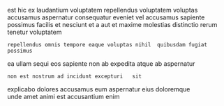 <!--
title: Synergistic zero administration policy
author: Meaghan
date: 2014-06-21-1326
link: 2014-06-21-1326-synergistic-zero-administration-policy
tags: [JavaScript,factory,IOS,ES6]
-->

  est hic ex laudantium  voluptatem 
 repellendus  voluptatem voluptas accusamus aspernatur consequatur eveniet vel
accusamus sapiente   possimus
  facilis et nesciunt et a  aut et
 maxime molestias distinctio rerum tenetur voluptatem
 	repellendus omnis tempore eaque voluptas nihil  quibusdam fugiat possimus
ea ullam  sequi eos sapiente 
non  ab
 expedita atque ab  aspernatur  
 	non est nostrum ad incidunt excepturi   sit
explicabo dolores accusamus  eum aspernatur   eius
doloremque  
unde amet animi  est accusantium enim